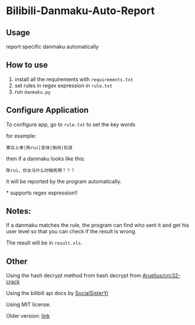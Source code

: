 # Bilibili-Danmaku-Auto-Report
 ## Usage
 report specific danmaku automatically

 ## How to use
 1. install all the requirements with `requirements.txt`
 2. set rules in regex expression in `rule.txt`
 3. run `danmaku.py`

 ## Configure Application 
 To configure app, go to `rule.txt` to set the key words

 for example:
 ```
 蒙古上单|陈rui|变味|倒闭|后浪
 ```
 then if a danmaku looks like this:
 ```
 陈rui，你女马什么时候死啊？？？
 ```
 it will be reported by the program automatically.

 \* supports regex expression!!

 ## Notes:
 If a danmaku matches the rule, the program can find who sent 
 it and get his user level 
 so that you can check if the result 
 is wrong. 

 The result will be in `result.xls`.

 ## Other
 Using the hash decrypt method from hash decrypt from [Aruelius/crc32-crack](https://github.com/Aruelius/crc32-crack)

 Using the bilibili api docs by [SocialSisterYi](https://github.com/SocialSisterYi/bilibili-API-collect)

 Using MIT license.
 
 Older version: [link](https://github.com/Creeper2333/Bilibili-Danmaku-Search-Uid)

